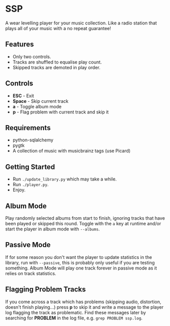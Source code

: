 SSP
===

A wear levelling player for your music collection.
Like a radio station that plays all of your music with a no repeat guarantee!

Features
--------
* Only two controls.
* Tracks are shuffled to equalise play count.
* Skipped tracks are demoted in play order.

Controls
--------
* __ESC__ - Exit
* __Space__ - Skip current track
* __a__ - Toggle album mode
* __p__ - Flag problem with current track and skip it


Requirements
------------
* python-sqlalchemy
* pygtk
* A collection of music with musicbrainz tags (use Picard)


Getting Started
---------------
* Run `./update_library.py` which may take a while.
* Run `./player.py`.
* Enjoy.

Album Mode
------------
Play randomly selected albums from start to finish, ignoring tracks that have been played or skipped this round.
Toggle with the `a` key at runtime and/or start the player in album mode with `--albums`.

Passive Mode
------------
If for some reason you don't want the player to update statistics in the library,
run with `--passive`, this is probably only useful if you are testing something.
Album Mode will play one track forever in passive mode as it relies on track statistics.

Flagging Problem Tracks
-----------------------
If you come across a track which has problems (skipping audio, distortion, doesn't finish playing...)
press __p__ to skip it and write a message to the player log flagging the track as problematic.
Find these messages later by searching for __PROBLEM__ in the log file, e.g. `grep PROBLEM ssp.log`.
